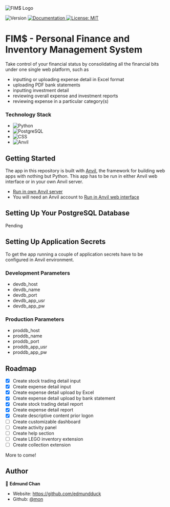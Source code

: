 <img alt="FIM$ Logo" src="https://personal-fim-system.anvil.app/_/theme/pfims_structure.png" />

<p>
  <img alt="Version" src="https://img.shields.io/badge/version-0.7.8.3-blue.svg?cacheSeconds=2592000" />
  <a href="https://github.com/edmundduck/project_personal_budget" target="_blank">
    <img alt="Documentation" src="https://img.shields.io/badge/documentation-yes-brightgreen.svg" />
  </a>
  <a href="#" target="_blank">
    <img alt="License: MIT" src="https://img.shields.io/badge/License-MIT-green.svg" />
  </a>
</p>

# FIM$ - Personal Finance and Inventory Management System

Take control of your financial status by consolidating all the financial bits under one single web platform, such as

- inputting or uploading expense detail in Excel format
- uploading PDF bank statements
- inputting investment detail
- reviewing overall expense and investment reports
- reviewing expense in a particular category(s)

### Technology Stack

- <img alt="Python" src="https://img.shields.io/badge/Python-FFD43B?style=for-the-badge&logo=python&logoColor=blue">
- <img alt="PostgreSQL" src="https://img.shields.io/badge/PostgreSQL-316192?style=for-the-badge&logo=postgresql&logoColor=white">
- <img alt="CSS" src="https://img.shields.io/badge/CSS3-1572B6?style=for-the-badge&logo=css3&logoColor=white">
- <img alt="Anvil" src="https://tinyurl.com/fimsanvil">

## Getting Started

The app in this repository is built with [Anvil](https://anvil.works?utm_source=github:app_README), the framework for building web apps with nothing but Python. This app has to be run in either Anvil web interface or in your own Anvil server.

- [Run in own Anvil server](https://anvil.works/docs/how-to/app-server)
- You will need an Anvil account to [Run in Anvil web interface](https://anvil.works/docs/how-to/development-production)

## Setting Up Your PostgreSQL Database

Pending

## Setting Up Application Secrets

To get the app running a couple of application secrets have to be configured in Anvil environment.

### Development Parameters

- devdb_host
- devdb_name
- devdb_port
- devdb_app_usr
- devdb_app_pw

### Production Parameters

- proddb_host
- proddb_name
- proddb_port
- proddb_app_usr
- proddb_app_pw

## Roadmap

- [x] Create stock trading detail input
- [x] Create expense detail input
- [x] Create expense detail upload by Excel
- [x] Create expense detail upload by bank statement
- [x] Create stock trading detail report
- [x] Create expense detail report
- [x] Create descriptive content prior logon
- [ ] Create customizable dashboard
- [ ] Create activity panel
- [ ] Create help section
- [ ] Create LEGO inventory extension
- [ ] Create collection extension

More to come!

## Author

👤 **Edmund Chan**

* Website: https://github.com/edmundduck
* Github: [@mon](https://github.com/edmundduck)